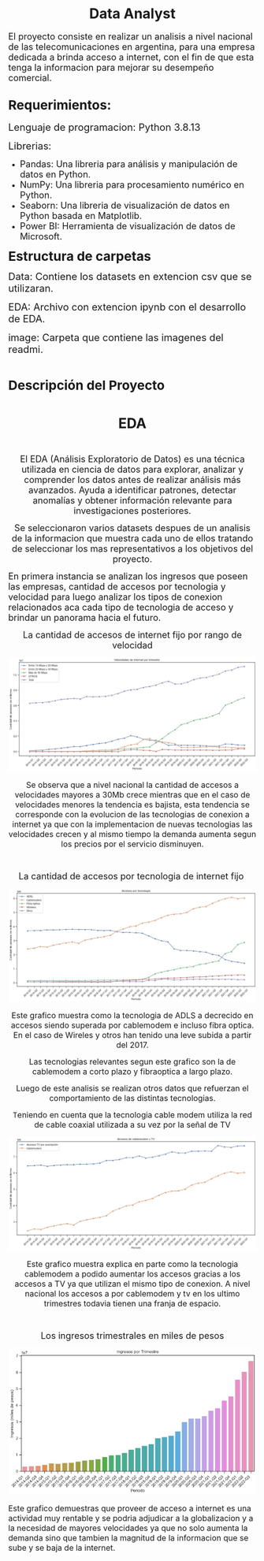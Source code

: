 <h1 style="text-align:center"><strong>Data Analyst</strong></h1>

<p><span style="font-size:18px">El proyecto consiste en realizar un analisis a nivel nacional de las telecomunicaciones en argentina, para una empresa dedicada a brinda acceso a internet, con el fin de que esta tenga la informacion para mejorar su desempe&ntilde;o comercial.</span></p>

<h2><strong><span style="font-size:26px">Requerimientos:</span></strong></h2>

<p><span style="font-size:20px">Lenguaje de programacion: Python 3.8.13</span></p>

<p><span style="font-size:20px">Librerias: </span></p>

<ul>
	<li><span style="font-size:18px">Pandas: Una libreria para an&aacute;lisis y manipulaci&oacute;n de datos en Python.</span></li>
	<li><span style="font-size:18px">NumPy: Una libreria para procesamiento num&eacute;rico en Python.</span></li>
	<li><span style="font-size:18px">Seaborn: Una libreria de visualizaci&oacute;n de datos en Python basada en Matplotlib.</span></li>
	<li><span style="font-size:18px">Power BI:&nbsp;Herramienta de visualizaci&oacute;n de datos de Microsoft.</span></li>
</ul>

<p><strong><span style="font-size:26px">Estructura de carpetas</span></strong></p>

<p><span style="font-size:20px">Data: Contiene los datasets en extencion csv que se utilizaran.</span></p>

<p><span style="font-size:20px">EDA: Archivo con extencion ipynb con el desarrollo de EDA.</span></p>

<p><span style="font-size:20px">image: Carpeta que contiene las imagenes del readmi.</span></p>

<p>&nbsp;</p>

<p><span style="font-size:26px"><strong>Descripci&oacute;n del Proyecto</strong></span></p>

<p style="text-align:center">&nbsp;</p>

<p style="text-align:center"><strong><span style="font-size:28px">EDA</span></strong></p>

<p style="text-align:center">&nbsp;</p>

<p style="text-align:center"><span style="font-size:18px">El EDA (An&aacute;lisis Exploratorio de Datos) es una t&eacute;cnica utilizada en ciencia de datos para explorar, analizar y comprender los datos antes de realizar an&aacute;lisis m&aacute;s avanzados. Ayuda a identificar patrones, detectar anomal&iacute;as y obtener informaci&oacute;n relevante para investigaciones posteriores.</span></p>

<p style="text-align:center"><span style="font-size:18px">Se seleccionaron varios datasets despues de un analisis de la informacion que muestra cada uno de ellos tratando de seleccionar los mas representativos a los objetivos del proyecto.</span></p>

<p><span style="font-size:18px">En primera instancia se analizan los ingresos que poseen las empresas, cantidad de accesos por tecnologia y velocidad para luego analizar los tipos de conexion relacionados aca cada tipo de tecnologia de acceso y brindar un panorama hacia el futuro.</span></p>

<p style="text-align:center"><span style="font-size:18px">La cantidad de accesos de internet fijo por rango de velocidad</span></p>

<img src="https://github.com/Galo0000/Analitics_Proyect/blob/main/Imagenes/Accesos_velocidad.jpg">

<p style="text-align:center"><span style="font-size:16px">Se observa que a nivel nacional la cantidad de accesos a velocidades mayores a 30Mb crece mientras que en el caso de velocidades menores la tendencia es bajista, esta tendencia se corresponde con la evolucion de las tecnologias de conexion a internet ya que con la implementacion de nuevas tecnologias las velocidades crecen y al mismo tiempo la demanda aumenta segun los precios por el servicio disminuyen.</span></p>

<p style="text-align:center">&nbsp;</p>

<p style="text-align:center"><span style="font-size:18px">La cantidad de accesos por tecnologia de internet fijo&nbsp;</span></p>

<img src="https://github.com/Galo0000/Analitics_Proyect/blob/main/Imagenes/Accesos_tecnologia.jpg">

<p style="text-align:center"><span style="font-size:16px">Este grafico muestra como la tecnologia de ADLS a decrecido en accesos siendo superada por cablemodem e incluso fibra optica. En el caso de Wireles y otros han tenido una leve subida a partir del 2017.</span></p>

<p style="text-align:center"><span style="font-size:16px">Las tecnologias relevantes segun este grafico son la de cablemodem a corto plazo y fibraoptica a largo plazo.</span></p>

<p style="text-align:center"><span style="font-size:16px">Luego de este analisis se realizan otros datos que refuerzan el comportamiento de las distintas tecnologias.</span></p>

<p style="text-align:center">T<span style="font-size:16px">eniendo en cuenta que la tecnologia cable modem utiliza la red de cable coaxial utilizada a su vez por la se&ntilde;al de TV</span></p>

<img src="https://github.com/Galo0000/Analitics_Proyect/blob/main/Imagenes/cablemodem%20vs%20tv.jpg">

<p style="text-align:center"><span style="font-size:16px">Este grafico muestra explica en parte como la tecnologia cablemodem a podido aumentar los accesos gracias a los accesos a TV ya que utilizan el mismo tipo de conexion. A nivel nacional los accesos a por cablemodem y tv en los ultimo trimestres todavia tienen una franja de espacio.</span></p>

<p style="text-align:center">&nbsp;</p>

<p style="text-align:center"><span style="font-size:18px">Los ingresos trimestrales en miles de pesos</span></p>

<img src="https://github.com/Galo0000/Analitics_Proyect/blob/main/Imagenes/Ingresos.jpg">

<p><span style="font-size:16px">Este grafico demuestras que proveer de acceso a internet es una actividad muy rentable y se podria adjudicar a la globalizacion y a la necesidad de mayores velocidades ya que no solo aumenta la demanda sino que tambien la magnitud de la informacion que se sube y se baja de la internet.</span></p>

<p>&nbsp;</p>

<p style="text-align:center">&nbsp;</p>

<p>&nbsp;</p>

<p>&nbsp;</p>

<p style="text-align:center">&nbsp;</p>

<p style="text-align:center">&nbsp;</p>
